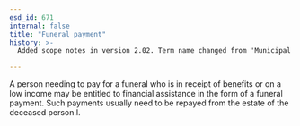 ```yaml
---
esd_id: 671
internal: false
title: "Funeral payment"
history: >-
  Added scope notes in version 2.02. Term name changed from 'Municipal funerals' to 'Death - funerals - low cost' in version 3.00. Name changed to 'Funeral payment' and scope notes revised in version 4.00.

---
```


A person needing to pay for a funeral who is in receipt of benefits or on a low income may be entitled to financial assistance in the form of a funeral payment.  Such payments usually need to be repayed from the estate of the deceased person.l.


